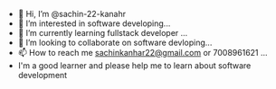 - 👋 Hi, I’m @sachin-22-kanahr
- 👀 I’m interested in software developing...
- 🌱 I’m currently learning fullstack developer ...
- 💞️ I’m looking to collaborate on software devloping...
- 📫 How to reach me sachinkanhar22@gmail.com or 7008961621 ...
-  I'm a good learner and please help me to learn about software development

<!---
sachin-22-kanahr/sachin-22-kanahr is a ✨ special ✨ repository because its `README.md` (this file) appears on your GitHub profile.
You can click the Preview link to take a look at your changes.
--->
